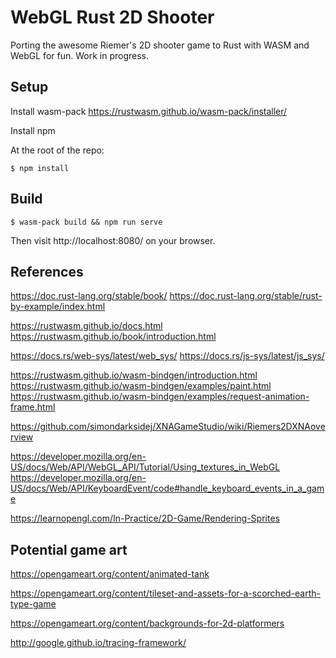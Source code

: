 # WebGL Rust 2D Shooter

Porting the awesome Riemer's 2D shooter game to Rust with WASM and WebGL for fun. Work in progress.

## Setup

Install wasm-pack
https://rustwasm.github.io/wasm-pack/installer/

Install npm

At the root of the repo:
```
$ npm install
```

## Build

```
$ wasm-pack build && npm run serve
```

Then visit http://localhost:8080/ on your browser.

## References

https://doc.rust-lang.org/stable/book/
https://doc.rust-lang.org/stable/rust-by-example/index.html

https://rustwasm.github.io/docs.html
https://rustwasm.github.io/book/introduction.html

https://docs.rs/web-sys/latest/web_sys/
https://docs.rs/js-sys/latest/js_sys/

https://rustwasm.github.io/wasm-bindgen/introduction.html
https://rustwasm.github.io/wasm-bindgen/examples/paint.html
https://rustwasm.github.io/wasm-bindgen/examples/request-animation-frame.html

https://github.com/simondarksidej/XNAGameStudio/wiki/Riemers2DXNAoverview

https://developer.mozilla.org/en-US/docs/Web/API/WebGL_API/Tutorial/Using_textures_in_WebGL
https://developer.mozilla.org/en-US/docs/Web/API/KeyboardEvent/code#handle_keyboard_events_in_a_game

https://learnopengl.com/In-Practice/2D-Game/Rendering-Sprites

## Potential game art

https://opengameart.org/content/animated-tank

https://opengameart.org/content/tileset-and-assets-for-a-scorched-earth-type-game

https://opengameart.org/content/backgrounds-for-2d-platformers

http://google.github.io/tracing-framework/